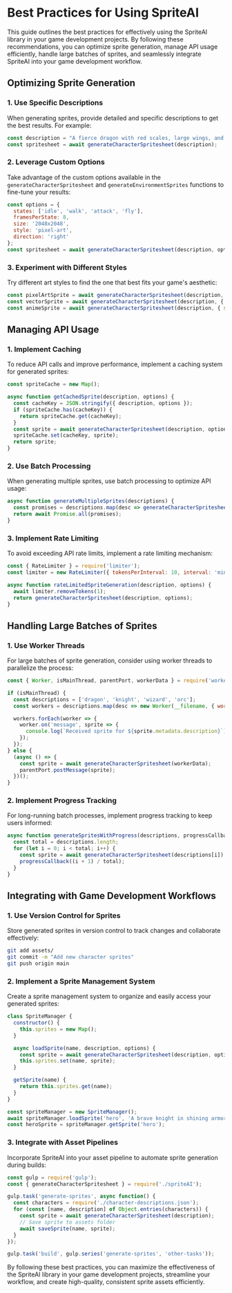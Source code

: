 # Best Practices for Using SpriteAI

This guide outlines the best practices for effectively using the SpriteAI library in your game development projects. By following these recommendations, you can optimize sprite generation, manage API usage efficiently, handle large batches of sprites, and seamlessly integrate SpriteAI into your game development workflow.

## Optimizing Sprite Generation

### 1. Use Specific Descriptions

When generating sprites, provide detailed and specific descriptions to get the best results. For example:

```javascript
const description = "A fierce dragon with red scales, large wings, and breathing fire";
const spritesheet = await generateCharacterSpritesheet(description);
```

### 2. Leverage Custom Options

Take advantage of the custom options available in the `generateCharacterSpritesheet` and `generateEnvironmentSprites` functions to fine-tune your results:

```javascript
const options = {
  states: ['idle', 'walk', 'attack', 'fly'],
  framesPerState: 8,
  size: '2048x2048',
  style: 'pixel-art',
  direction: 'right'
};
const spritesheet = await generateCharacterSpritesheet(description, options);
```

### 3. Experiment with Different Styles

Try different art styles to find the one that best fits your game's aesthetic:

```javascript
const pixelArtSprite = await generateCharacterSpritesheet(description, { style: 'pixel-art' });
const vectorSprite = await generateCharacterSpritesheet(description, { style: 'vector' });
const animeSprite = await generateCharacterSpritesheet(description, { style: 'anime' });
```

## Managing API Usage

### 1. Implement Caching

To reduce API calls and improve performance, implement a caching system for generated sprites:

```javascript
const spriteCache = new Map();

async function getCachedSprite(description, options) {
  const cacheKey = JSON.stringify({ description, options });
  if (spriteCache.has(cacheKey)) {
    return spriteCache.get(cacheKey);
  }
  const sprite = await generateCharacterSpritesheet(description, options);
  spriteCache.set(cacheKey, sprite);
  return sprite;
}
```

### 2. Use Batch Processing

When generating multiple sprites, use batch processing to optimize API usage:

```javascript
async function generateMultipleSprites(descriptions) {
  const promises = descriptions.map(desc => generateCharacterSpritesheet(desc));
  return await Promise.all(promises);
}
```

### 3. Implement Rate Limiting

To avoid exceeding API rate limits, implement a rate limiting mechanism:

```javascript
const { RateLimiter } = require('limiter');
const limiter = new RateLimiter({ tokensPerInterval: 10, interval: 'minute' });

async function rateLimitedSpriteGeneration(description, options) {
  await limiter.removeTokens(1);
  return generateCharacterSpritesheet(description, options);
}
```

## Handling Large Batches of Sprites

### 1. Use Worker Threads

For large batches of sprite generation, consider using worker threads to parallelize the process:

```javascript
const { Worker, isMainThread, parentPort, workerData } = require('worker_threads');

if (isMainThread) {
  const descriptions = ['dragon', 'knight', 'wizard', 'orc'];
  const workers = descriptions.map(desc => new Worker(__filename, { workerData: desc }));

  workers.forEach(worker => {
    worker.on('message', sprite => {
      console.log(`Received sprite for ${sprite.metadata.description}`);
    });
  });
} else {
  (async () => {
    const sprite = await generateCharacterSpritesheet(workerData);
    parentPort.postMessage(sprite);
  })();
}
```

### 2. Implement Progress Tracking

For long-running batch processes, implement progress tracking to keep users informed:

```javascript
async function generateSpritesWithProgress(descriptions, progressCallback) {
  const total = descriptions.length;
  for (let i = 0; i < total; i++) {
    const sprite = await generateCharacterSpritesheet(descriptions[i]);
    progressCallback((i + 1) / total);
  }
}
```

## Integrating with Game Development Workflows

### 1. Use Version Control for Sprites

Store generated sprites in version control to track changes and collaborate effectively:

```bash
git add assets/
git commit -m "Add new character sprites"
git push origin main
```

### 2. Implement a Sprite Management System

Create a sprite management system to organize and easily access your generated sprites:

```javascript
class SpriteManager {
  constructor() {
    this.sprites = new Map();
  }

  async loadSprite(name, description, options) {
    const sprite = await generateCharacterSpritesheet(description, options);
    this.sprites.set(name, sprite);
  }

  getSprite(name) {
    return this.sprites.get(name);
  }
}

const spriteManager = new SpriteManager();
await spriteManager.loadSprite('hero', 'A brave knight in shining armor');
const heroSprite = spriteManager.getSprite('hero');
```

### 3. Integrate with Asset Pipelines

Incorporate SpriteAI into your asset pipeline to automate sprite generation during builds:

```javascript
const gulp = require('gulp');
const { generateCharacterSpritesheet } = require('./spriteAI');

gulp.task('generate-sprites', async function() {
  const characters = require('./character-descriptions.json');
  for (const [name, description] of Object.entries(characters)) {
    const sprite = await generateCharacterSpritesheet(description);
    // Save sprite to assets folder
    await saveSprite(name, sprite);
  }
});

gulp.task('build', gulp.series('generate-sprites', 'other-tasks'));
```

By following these best practices, you can maximize the effectiveness of the SpriteAI library in your game development projects, streamline your workflow, and create high-quality, consistent sprite assets efficiently.
